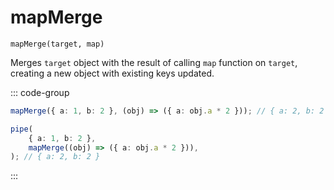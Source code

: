 # mapMerge

`mapMerge(target, map)`

Merges `target` object with the result of calling `map` function on `target`, creating a new object with existing keys updated.

::: code-group

```ts [data-first]
mapMerge({ a: 1, b: 2 }, (obj) => ({ a: obj.a * 2 })); // { a: 2, b: 2 }
```

```ts [data-last]
pipe(
    { a: 1, b: 2 },
    mapMerge((obj) => ({ a: obj.a * 2 })),
); // { a: 2, b: 2 }
```

:::
